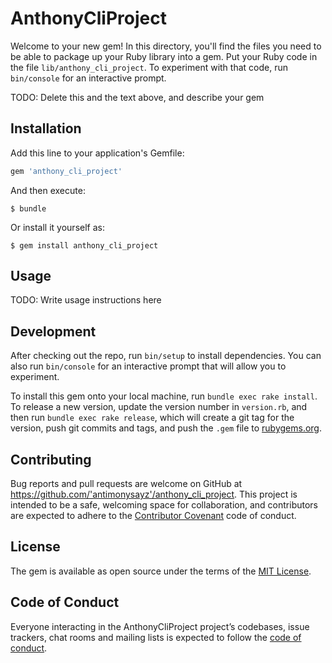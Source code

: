 # AnthonyCliProject

Welcome to your new gem! In this directory, you'll find the files you need to be able to package up your Ruby library into a gem. Put your Ruby code in the file `lib/anthony_cli_project`. To experiment with that code, run `bin/console` for an interactive prompt.

TODO: Delete this and the text above, and describe your gem

## Installation

Add this line to your application's Gemfile:

```ruby
gem 'anthony_cli_project'
```

And then execute:

    $ bundle

Or install it yourself as:

    $ gem install anthony_cli_project

## Usage

TODO: Write usage instructions here

## Development

After checking out the repo, run `bin/setup` to install dependencies. You can also run `bin/console` for an interactive prompt that will allow you to experiment.

To install this gem onto your local machine, run `bundle exec rake install`. To release a new version, update the version number in `version.rb`, and then run `bundle exec rake release`, which will create a git tag for the version, push git commits and tags, and push the `.gem` file to [rubygems.org](https://rubygems.org).

## Contributing

Bug reports and pull requests are welcome on GitHub at https://github.com/'antimonysayz'/anthony_cli_project. This project is intended to be a safe, welcoming space for collaboration, and contributors are expected to adhere to the [Contributor Covenant](http://contributor-covenant.org) code of conduct.

## License

The gem is available as open source under the terms of the [MIT License](https://opensource.org/licenses/MIT).

## Code of Conduct

Everyone interacting in the AnthonyCliProject project’s codebases, issue trackers, chat rooms and mailing lists is expected to follow the [code of conduct](https://github.com/'antimonysayz'/anthony_cli_project/blob/master/CODE_OF_CONDUCT.md).
